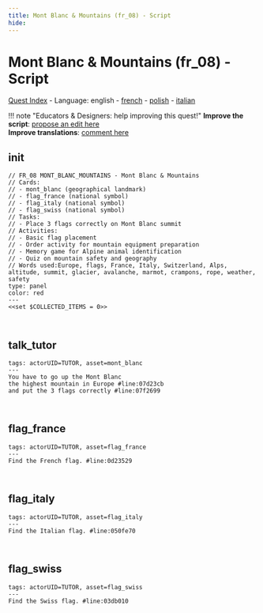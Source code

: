 ```yaml
---
title: Mont Blanc & Mountains (fr_08) - Script
hide:
---
```


# Mont Blanc & Mountains (fr_08) - Script
[Quest Index](./index.md) - Language: english - [french](./fr_08-script.fr.md) - [polish](./fr_08-script.pl.md) - [italian](./fr_08-script.it.md)

!!! note "Educators & Designers: help improving this quest!"
    **Improve the script**: [propose an edit here](https://github.com/vgwb/Antura/blob/main/Assets/_discover/_quests/FR_08%20Mont%20Blanc/FR_08%20Mont%20Blanc%20-%20Yarn%20Script.yarn)  
    **Improve translations**: [comment here](https://docs.google.com/spreadsheets/d/1FPFOy8CHor5ArSg57xMuPAG7WM27-ecDOiU-OmtHgjw/edit?gid=1233127135#gid=1233127135)  

<a id="ys-node-init"></a>
## init

<div class="yarn-node" data-title="init"><pre class="yarn-code" style="--node-color:red"><code><span class="yarn-header-dim">// FR_08 MONT_BLANC_MOUNTAINS - Mont Blanc &amp; Mountains  </span>
<span class="yarn-header-dim">// Cards:</span>
<span class="yarn-header-dim">// - mont_blanc (geographical landmark)</span>
<span class="yarn-header-dim">// - flag_france (national symbol)</span>
<span class="yarn-header-dim">// - flag_italy (national symbol) </span>
<span class="yarn-header-dim">// - flag_swiss (national symbol)</span>
<span class="yarn-header-dim">// Tasks:</span>
<span class="yarn-header-dim">// - Place 3 flags correctly on Mont Blanc summit</span>
<span class="yarn-header-dim">// Activities:</span>
<span class="yarn-header-dim">// - Basic flag placement</span>
<span class="yarn-header-dim">// - Order activity for mountain equipment preparation</span>
<span class="yarn-header-dim">// - Memory game for Alpine animal identification</span>
<span class="yarn-header-dim">// - Quiz on mountain safety and geography</span>
<span class="yarn-header-dim">// Words used:Europe, flags, France, Italy, Switzerland, Alps, altitude, summit, glacier, avalanche, marmot, crampons, rope, weather, safety</span>
<span class="yarn-header-dim">type: panel</span>
<span class="yarn-header-dim">color: red</span>
<span class="yarn-header-dim">---</span>
<span class="yarn-cmd">&lt;&lt;set $COLLECTED_ITEMS = 0&gt;&gt;</span>

</code></pre></div>

<a id="ys-node-talk-tutor"></a>
## talk_tutor

<div class="yarn-node" data-title="talk_tutor"><pre class="yarn-code"><code><span class="yarn-header-dim">tags: actorUID=TUTOR, asset=mont_blanc</span>
<span class="yarn-header-dim">---</span>
<span class="yarn-line">You have to go up the Mont Blanc</span>
<span class="yarn-line">the highest mountain in Europe <span class="yarn-meta">#line:07d23cb </span></span>
<span class="yarn-line">and put the 3 flags correctly <span class="yarn-meta">#line:07f2699 </span></span>

</code></pre></div>

<a id="ys-node-flag-france"></a>
## flag_france

<div class="yarn-node" data-title="flag_france"><pre class="yarn-code"><code><span class="yarn-header-dim">tags: actorUID=TUTOR, asset=flag_france</span>
<span class="yarn-header-dim">---</span>
<span class="yarn-line">Find the French flag. <span class="yarn-meta">#line:0d23529 </span></span>

</code></pre></div>

<a id="ys-node-flag-italy"></a>
## flag_italy

<div class="yarn-node" data-title="flag_italy"><pre class="yarn-code"><code><span class="yarn-header-dim">tags: actorUID=TUTOR, asset=flag_italy</span>
<span class="yarn-header-dim">---</span>
<span class="yarn-line">Find the Italian flag. <span class="yarn-meta">#line:050fe70 </span></span>

</code></pre></div>

<a id="ys-node-flag-swiss"></a>
## flag_swiss

<div class="yarn-node" data-title="flag_swiss"><pre class="yarn-code"><code><span class="yarn-header-dim">tags: actorUID=TUTOR, asset=flag_swiss</span>
<span class="yarn-header-dim">---</span>
<span class="yarn-line">Find the Swiss flag. <span class="yarn-meta">#line:03db010 </span></span>

</code></pre></div>


